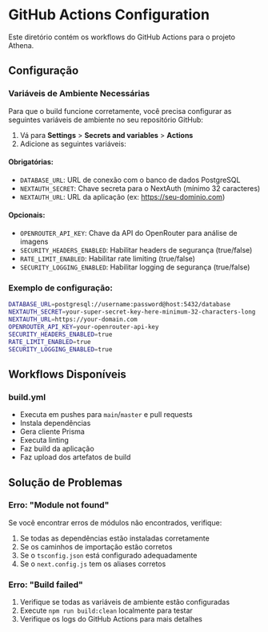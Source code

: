 # GitHub Actions Configuration

Este diretório contém os workflows do GitHub Actions para o projeto Athena.

## Configuração

### Variáveis de Ambiente Necessárias

Para que o build funcione corretamente, você precisa configurar as seguintes variáveis de ambiente no seu repositório GitHub:

1. Vá para **Settings** > **Secrets and variables** > **Actions**
2. Adicione as seguintes variáveis:

#### Obrigatórias:
- `DATABASE_URL`: URL de conexão com o banco de dados PostgreSQL
- `NEXTAUTH_SECRET`: Chave secreta para o NextAuth (mínimo 32 caracteres)
- `NEXTAUTH_URL`: URL da aplicação (ex: https://seu-dominio.com)

#### Opcionais:
- `OPENROUTER_API_KEY`: Chave da API do OpenRouter para análise de imagens
- `SECURITY_HEADERS_ENABLED`: Habilitar headers de segurança (true/false)
- `RATE_LIMIT_ENABLED`: Habilitar rate limiting (true/false)
- `SECURITY_LOGGING_ENABLED`: Habilitar logging de segurança (true/false)

### Exemplo de configuração:

```bash
DATABASE_URL=postgresql://username:password@host:5432/database
NEXTAUTH_SECRET=your-super-secret-key-here-minimum-32-characters-long
NEXTAUTH_URL=https://your-domain.com
OPENROUTER_API_KEY=your-openrouter-api-key
SECURITY_HEADERS_ENABLED=true
RATE_LIMIT_ENABLED=true
SECURITY_LOGGING_ENABLED=true
```

## Workflows Disponíveis

### build.yml
- Executa em pushes para `main`/`master` e pull requests
- Instala dependências
- Gera cliente Prisma
- Executa linting
- Faz build da aplicação
- Faz upload dos artefatos de build

## Solução de Problemas

### Erro: "Module not found"
Se você encontrar erros de módulos não encontrados, verifique:

1. Se todas as dependências estão instaladas corretamente
2. Se os caminhos de importação estão corretos
3. Se o `tsconfig.json` está configurado adequadamente
4. Se o `next.config.js` tem os aliases corretos

### Erro: "Build failed"
1. Verifique se todas as variáveis de ambiente estão configuradas
2. Execute `npm run build:clean` localmente para testar
3. Verifique os logs do GitHub Actions para mais detalhes 